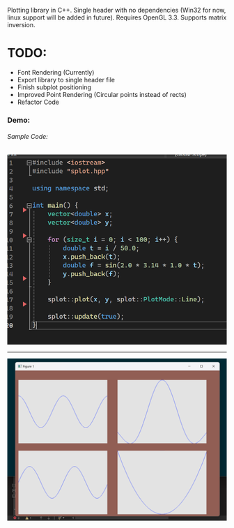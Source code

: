 Plotting library in C++.
Single header with no dependencies (Win32 for now, linux support will be added in future). Requires OpenGL 3.3.
Supports matrix inversion.


<h1>TODO:</h1>
<ul>
    <li>Font Rendering (Currently)</li>
    <li>Export library to single header file</li>
    <li>Finish subplot positioning</li>
    <li>Improved Point Rendering (Circular points instead of rects)</li>
    <li>Refactor Code</li>
</ul>

<h3>Demo:</h3>
<h6>Sample Code:</h6>
<img src="code.png" />
<hr/>
<img src="image.webp" />